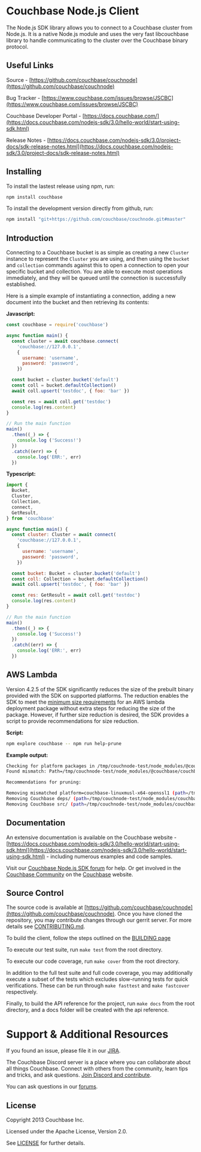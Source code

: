 # Couchbase Node.js Client

The Node.js SDK library allows you to connect to a Couchbase cluster from
Node.js. It is a native Node.js module and uses the very fast libcouchbase
library to handle communicating to the cluster over the Couchbase binary
protocol.

## Useful Links

Source - [https://github.com/couchbase/couchnode](https://github.com/couchbase/couchnode)

Bug Tracker - [https://www.couchbase.com/issues/browse/JSCBC](https://www.couchbase.com/issues/browse/JSCBC)

Couchbase Developer Portal - [https://docs.couchbase.com/](https://docs.couchbase.com/nodejs-sdk/3.0/hello-world/start-using-sdk.html)

Release Notes - [https://docs.couchbase.com/nodejs-sdk/3.0/project-docs/sdk-release-notes.html](https://docs.couchbase.com/nodejs-sdk/3.0/project-docs/sdk-release-notes.html)

## Installing

To install the lastest release using npm, run:

```bash
npm install couchbase
```

To install the development version directly from github, run:

```bash
npm install "git+https://github.com/couchbase/couchnode.git#master"
```

## Introduction

Connecting to a Couchbase bucket is as simple as creating a new `Cluster`
instance to represent the `Cluster` you are using, and then using the
`bucket` and `collection` commands against this to open a connection to
open your specific bucket and collection. You are able to execute most
operations immediately, and they will be queued until the connection is
successfully established.

Here is a simple example of instantiating a connection, adding a new document
into the bucket and then retrieving its contents:

**Javascript:**
```javascript
const couchbase = require('couchbase')

async function main() {
  const cluster = await couchbase.connect(
    'couchbase://127.0.0.1',
    {
      username: 'username',
      password: 'password',
    })

  const bucket = cluster.bucket('default')
  const coll = bucket.defaultCollection()
  await coll.upsert('testdoc', { foo: 'bar' })

  const res = await coll.get('testdoc')
  console.log(res.content)
}

// Run the main function
main()
  .then((_) => {
    console.log ('Success!')
  })
  .catch((err) => {
    console.log('ERR:', err)
  })
```

**Typescript:**
```javascript
import {
  Bucket,
  Cluster,
  Collection,
  connect,
  GetResult,
} from 'couchbase'

async function main() {
  const cluster: Cluster = await connect(
    'couchbase://127.0.0.1',
    {
      username: 'username',
      password: 'password',
    })

  const bucket: Bucket = cluster.bucket('default')
  const coll: Collection = bucket.defaultCollection()
  await coll.upsert('testdoc', { foo: 'bar' })

  const res: GetResult = await coll.get('testdoc')
  console.log(res.content)
}

// Run the main function
main()
  .then((_) => {
    console.log ('Success!')
  })
  .catch((err) => {
    console.log('ERR:', err)
  })
```

## AWS Lambda

Version 4.2.5 of the SDK significantly reduces the size of the prebuilt binary provided with the SDK on supported platforms. The reduction
enables the SDK to meet the [minimum size requirements](https://docs.aws.amazon.com/lambda/latest/dg/gettingstarted-limits.html) for an AWS lambda deployment package without extra steps for reducing the size of the package.  However, if further size reduction is desired, the SDK provides a script to provide recommendations for size reduction.

**Script:**
```bash
npm explore couchbase -- npm run help-prune
```

**Example output:**
```bash
Checking for platform packages in /tmp/couchnode-test/node_modules/@couchbase that do not match the expected platform package (couchbase-linux-x64-openssl1).
Found mismatch: Path=/tmp/couchnode-test/node_modules/@couchbase/couchbase-linuxmusl-x64-openssl1

Recommendations for pruning:

Removing mismatched platform=couchbase-linuxmusl-x64-openssl1 (path=/tmp/couchnode-test/node_modules/@couchbase/couchbase-linuxmusl-x64-openssl1) saves ~13.31 MB on disk.
Removing Couchbase deps/ (path=/tmp/couchnode-test/node_modules/couchbase/deps) saves ~45.51 MB on disk.
Removing Couchbase src/ (path=/tmp/couchnode-test/node_modules/couchbase/src) saves ~0.61 MB on disk.
```

## Documentation

An extensive documentation is available on the Couchbase website - [https://docs.couchbase.com/nodejs-sdk/3.0/hello-world/start-using-sdk.html](https://docs.couchbase.com/nodejs-sdk/3.0/hello-world/start-using-sdk.html) -
including numerous examples and code samples.

Visit our [Couchbase Node.js SDK forum](https://forums.couchbase.com/c/node-js-sdk) for help.
Or get involved in the [Couchbase Community](https://couchbase.com/community) on the [Couchbase](https://couchbase.com) website.

## Source Control

The source code is available at
[https://github.com/couchbase/couchnode](https://github.com/couchbase/couchnode).
Once you have cloned the repository, you may contribute changes through our
gerrit server. For more details see
[CONTRIBUTING.md](https://github.com/couchbase/couchnode/blob/master/CONTRIBUTING.md).

To build the client, follow the steps outlined on the [BUILDING page](https://github.com/couchbase/couchnode/blob/main/BUILDING.md)

To execute our test suite, run `make test` from the root directory.

To execute our code coverage, run `make cover` from the root directory.

In addition to the full test suite and full code coverage, you may additionally
execute a subset of the tests which excludes slow-running tests for quick
verifications. These can be run through `make fasttest` and `make fastcover`
respectively.

Finally, to build the API reference for the project, run `make docs` from the
root directory, and a docs folder will be created with the api reference.

# Support & Additional Resources

If you found an issue, please file it in our [JIRA](https://issues.couchbase.com/projects/JSCBC/issues/).

The Couchbase Discord server is a place where you can collaborate about all things Couchbase. Connect with others from the community, learn tips and tricks, and ask questions. [Join Discord and contribute](https://discord.com/invite/sQ5qbPZuTh).

You can ask questions in our [forums](https://forums.couchbase.com/).

## License

Copyright 2013 Couchbase Inc.

Licensed under the Apache License, Version 2.0.

See
[LICENSE](https://github.com/couchbase/couchnode/blob/master/LICENSE)
for further details.
